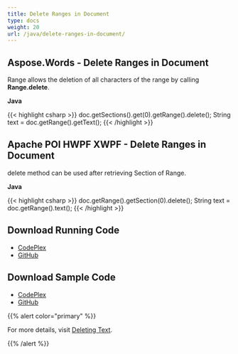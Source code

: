 ```yaml
---
title: Delete Ranges in Document
type: docs
weight: 20
url: /java/delete-ranges-in-document/
---
```


## **Aspose.Words - Delete Ranges in Document**

Range allows the deletion of all characters of the range by calling **Range.delete**.

**Java**

{{< highlight csharp >}}
doc.getSections().get(0).getRange().delete();
String text = doc.getRange().getText();
{{< /highlight >}}

## **Apache POI HWPF XWPF - Delete Ranges in Document**

delete method can be used after retrieving Section of Range.

**Java**

{{< highlight csharp >}}
doc.getRange().getSection(0).delete();
String text = doc.getRange().text();
{{< /highlight >}}

## **Download Running Code**

- [CodePlex](https://asposewordsjavaapachepoi.codeplex.com/releases/view/618321)
- [GitHub](https://github.com/aspose-words/Aspose.Words-for-Java/releases/tag/Aspose.Words_Java_for_Apache_POI_WP-v1.0.0)

## **Download Sample Code**

- [CodePlex](https://asposewordsjavaapachepoi.codeplex.com/SourceControl/latest#src/main/java/com/aspose/words/examples/featurescomparison/ranges/)
- [GitHub](https://github.com/aspose-words/Aspose.Words-for-Java/tree/master/Plugins/Aspose_Words_for_Apache_POI/src/main/java/com/aspose/words/examples/featurescomparison/ranges)

{{% alert color="primary" %}} 

For more details, visit [Deleting Text](/words/java/working-with-ranges/#workingwithranges-deletingtext).

{{% /alert %}}
